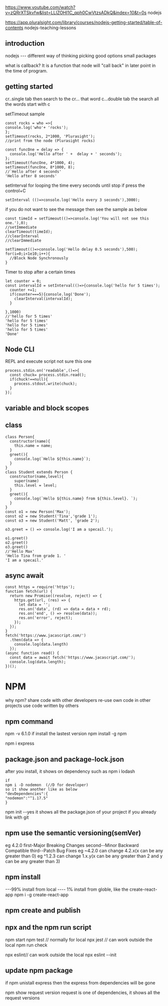 https://www.youtube.com/watch?v=zQRrXTSkvfw&list=LLIZOHI1C_qph0CwVtzsADkQ&index=10&t=0s       nodejs



https://app.pluralsight.com/library/courses/nodejs-getting-started/table-of-contents           nodejs-teaching-lessons

## introduction
nodejs ---
different way of thinking
picking good options
small packages

what is callback? It is a function that node will "call back" in later point in the time of program.

## getting started
cr..single tab  then search to the cr... that word
c...double tab the search all the words start with c

setTimeout sample
```
const rocks = who =>{
console.log('who'+ 'rocks');
};
setTimeout(rocks, 2*1000, 'Plurasight');
//print from the node (Plurasight rocks)
```

```
const funcOne = delay => {
  console.log('Hello after ' +  delay + ' seconds');
};
setTimeout(funcOne, 4*1000, 4);
setTimeout(funcOne, 8*1000, 8);
//`Hello after 4 seconds'
'Hello after 8 seconds'
```

setInterval for looping the time every seconds until stop if press the control+C
```
setInterval (()=>console.log('Hello every 3 seconds'),3000);
```

if you do not want to see the message then see the sample as below
```
const timeId = setTimeout(()=>console.log('You will not see this one.'),0);
//setImmediate
clearTimeout(timeId);
//clearInterval
//clearImmediate
```

```
setTimeout(()=>console.log('Hello delay 0.5 seconds'),500);
for(i=0;i<1e10;i++){
  //Block Node Synchronously
}
```

Timer to stop after a certain times
```
let counter = 0;
const intervalId = setInterval(()=>{console.log('hello for 5 times');
  counter +=1;
  if(counter===5){console.log('Done');
    clearInterval(intervalId);
  }
  
},1000)
//'hello for 5 times'
'hello for 5 times'
'hello for 5 times'
'hello for 5 times'
'Done'
```

## Node CLI
REPL and execute script
not sure this one
```
process.stdin.on('readable',()=>{
  const chuck= process.stdin.read();
  if(chuck!==null){
    process.stdout.write(chuck);
  }
});
```

## variable and block scopes

## class
```
class Person{
  constructor(name){
    this.name = name;
  }
  greet(){
    console.log(`Hello ${this.name}`);
  }
}
class Student extends Person {
  constructor(name,level){
    super(name)
    this.level = level;
  }
  greet(){
    console.log(`Hello ${this.name} from ${this.level}. `);
  }
}
const o1 = new Person('Max');
const o2 = new Student('Tina','grade 1');
const o3 = new Student('Matt', 'grade 2');

o3.greet = () => console.log('I am a specail.');

o1.greet()
o2.greet()
o3.greet()
//'Hello Max'
'Hello Tina from grade 1. '
'I am a specail.'
```

## async await
```
const https = require('https');
function fetch(url) {
  return new Promise((resolve, reject) => {
    https.get(url, (res) => {
      let data = '';
      res.on('data', (rd) => data = data + rd);
      res.on('end', () => resolve(data));
      res.on('error', reject);
    });
  });
}
fetch('https://www.jacascript.com/')
  .then(data => {
    console.log(data.length)
  });
(async function read() {
  const data = await fetch('https://www.jacascript.com/');
  console.log(data.length);
})();
```


# NPM
why npm?
share code with other developers
re-use own code in other projects
use code written by others

## npm command
npm -v
6.1.0
if install the lastest version
npm install -g npm


npm i express
 
 ## package.json and package-lock.json
 after you install, it shows on dependency
 such as 
 npm i lodash
 
 ```
 if 
 npm i -D nodemon  (//D for developer)
 so it show another like as below
 "devDependencies":{
 "nodemon":"^1.17.5"
 }
 ```
 npm init --yes
 it shows all the package.json of your project if you already link with git
 
 ## npm use the semantic versioning(semVer)
 eg 4.2.0
 first-Major Breaking Changes
 second--Minor Backward Compatible
 third--Patch Bug Fixes
 eg ~4.2.0 can change 4.2.x(x can be any greater than 0)
 eg ^1.2.3 can change 1.x.y(x can be any greater than 2 and y can be any greater than 3)
 
 ## npm install
 ---99% install from local
---- 1% install from globle, like the create-react-app
npm i -g create-react-app

## npm create and publish

## npx and the npm run script
npm start
npm test // normally for local
npx jest // can work outside the local
npm run check

npx eslint// can work outside the local
npx eslint --init

## update npm package
if 
npm unistall express
then the express from dependencies will be gone

npm show request version
request is one of dependencies, it shows all the request versions

 
